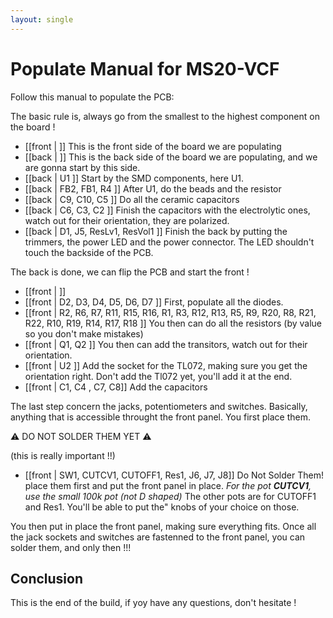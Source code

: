 ```yaml
---
layout: single
---
```


# Populate Manual for MS20-VCF

Follow this manual to populate the PCB:

The basic rule is, always go from the smallest to the highest component on the board !

- [[front | ]] This is the front side of the board we are populating
- [[back | ]] This is the back side of the board we are populating, and we are gonna start by this side.
- [[back | U1 ]] Start by the SMD components, here U1.
- [[back | FB2, FB1, R4 ]] After U1, do the beads and the resistor
- [[back | C9, C10, C5 ]] Do all the ceramic capacitors
- [[back | C6, C3, C2 ]] Finish the capacitors with the electrolytic ones, watch out for their orientation, they are polarized.
- [[back | D1, J5, ResLv1, ResVol1 ]] Finish the back by putting the trimmers, the power LED and the power connector. The LED shouldn't touch the backside of the PCB.

The back is done, we can flip the PCB and start the front !

- [[front | ]]
- [[front | D2, D3, D4, D5, D6, D7 ]] First, populate all the diodes.
- [[front | R2, R6, R7, R11, R15, R16, R1, R3, R12, R13, R5, R9, R20, R8, R21, R22, R10, R19, R14, R17, R18 ]] You then can do all the resistors (by value so you don't make mistakes)
- [[front | Q1, Q2 ]] You then can add the transitors, watch out for their orientation.
- [[front | U2 ]] Add the socket for the TL072, making sure you get the orientation right. Don't add the Tl072 yet, you'll add it at the end.
- [[front | C1, C4 , C7, C8]] Add the capacitors

The last step concern the jacks, potentiometers and switches. Basically, anything that is accessible throught the front panel. You first place them.

:warning: DO NOT SOLDER THEM YET :warning:

(this is really important !!)

- [[front | SW1, CUTCV1, CUTOFF1, Res1, J6, J7, J8]] Do Not Solder Them! place them first and put the front panel in place. *For the pot **CUTCV1**, use the small 100k pot (not D shaped)* The other pots are for CUTOFF1 and Res1. You'll be able to put the" knobs of your choice on those.

You then put in place the front panel, making sure everything fits. Once all the jack sockets and switches are fastenned to the front panel, you can solder them, and only then !!!

## Conclusion

This is the end of the build, if yoy have any questions, don't hesitate !

